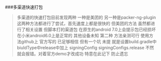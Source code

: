 ###多渠道快速打包
>多渠道的快速打包目前发现两种 一种是美团的 另一种是packer-ng-plugin
>这两种方法都进行了尝试，首先速度上都是很快的
>但美团的方法 虽然都进行了相关设置 但脚本打的渠道包 在原生的android 7.0上会提示包已经损坏 在小米android6.0上是正常的 其他设备未知
>第二种 方法亲测可行 使用方法github上 官方写的 已足够相信 但有一个坑 未提 就是设置build.gradle中biuldType中release中加上
signingConfig signingConfigs.release 不然就会报错。对着官方demo才改成功 特意在此记下 防止遗忘
